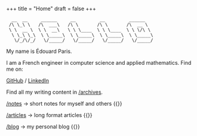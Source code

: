 +++
title = "Home"
draft = false
+++
```ascii
  __  __     ______     __         __         ______
 /\ \_\ \   /\  ___\   /\ \       /\ \       /\  __ \
 \ \  __ \  \ \  __\   \ \ \____  \ \ \____  \ \ \/\ \
  \ \_\ \_\  \ \_____\  \ \_____\  \ \_____\  \ \_____\
   \/_/\/_/   \/_____/   \/_____/   \/_____/   \/_____/
```

My name is Édouard Paris.

I am a French engineer in computer science and applied mathematics.
Find me on:

[GitHub](https://github.com/edouardparis)
/ [LinkedIn](https://www.linkedin.com/in/parisedouard/)

Find all my writing content in [/archives](/archives).

[/notes](/notes) -> short notes for myself and others
{{<latest section="notes">}}

[/articles](/articles) -> long format articles
{{<latest section="articles">}}

[/blog](/blog) -> my personal blog
{{<latest section="blog">}}
